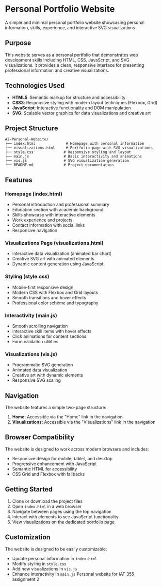 # Personal Portfolio Website

A simple and minimal personal portfolio website showcasing personal information, skills, experience, and interactive SVG visualizations.

## Purpose

This website serves as a personal portfolio that demonstrates web development skills including HTML, CSS, JavaScript, and SVG visualizations. It provides a clean, responsive interface for presenting professional information and creative visualizations.

## Technologies Used

- **HTML5**: Semantic markup for structure and accessibility
- **CSS3**: Responsive styling with modern layout techniques (Flexbox, Grid)
- **JavaScript**: Interactive functionality and DOM manipulation
- **SVG**: Scalable vector graphics for data visualizations and creative art

## Project Structure

```
A2-Personal-Website/
├── index.html              # Homepage with personal information
├── visualizations.html     # Portfolio page with SVG visualizations
├── style.css              # Responsive styling and layout
├── main.js                # Basic interactivity and animations
├── vis.js                 # SVG visualization generation
└── README.md              # Project documentation
```

## Features

### Homepage (index.html)
- Personal introduction and professional summary
- Education section with academic background
- Skills showcase with interactive elements
- Work experience and projects
- Contact information with social links
- Responsive navigation

### Visualizations Page (visualizations.html)
- Interactive data visualization (animated bar chart)
- Creative SVG art with animated elements
- Dynamic content generation using JavaScript

### Styling (style.css)
- Mobile-first responsive design
- Modern CSS with Flexbox and Grid layouts
- Smooth transitions and hover effects
- Professional color scheme and typography

### Interactivity (main.js)
- Smooth scrolling navigation
- Interactive skill items with hover effects
- Click animations for content sections
- Form validation utilities

### Visualizations (vis.js)
- Programmatic SVG generation
- Animated data visualization
- Creative art with dynamic elements
- Responsive SVG scaling

## Navigation

The website features a simple two-page structure:
1. **Home**: Accessible via the "Home" link in the navigation
2. **Visualizations**: Accessible via the "Visualizations" link in the navigation

## Browser Compatibility

The website is designed to work across modern browsers and includes:
- Responsive design for mobile, tablet, and desktop
- Progressive enhancement with JavaScript
- Semantic HTML for accessibility
- CSS Grid and Flexbox with fallbacks

## Getting Started

1. Clone or download the project files
2. Open `index.html` in a web browser
3. Navigate between pages using the top navigation
4. Interact with elements to see JavaScript functionality
5. View visualizations on the dedicated portfolio page

## Customization

The website is designed to be easily customizable:
- Update personal information in `index.html`
- Modify styling in `style.css`
- Add new visualizations in `vis.js`
- Enhance interactivity in `main.js`
Personal website for IAT 355 assignment 2
